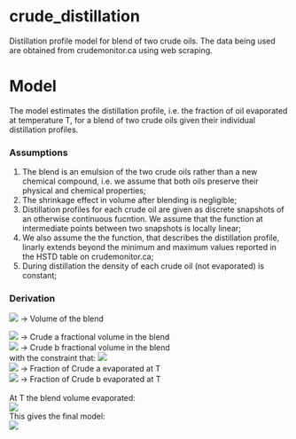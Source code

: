 # crude_distillation
Distillation profile model for blend of two crude oils. The data being used are obtained from crudemonitor.ca using web scraping.

# Model
The model estimates the distillation profile, i.e. the fraction of oil evaporated at temperature T, for a blend of two crude oils given their individual distillation profiles.

### Assumptions
1. The blend is an emulsion of the two crude oils rather than a new chemical compound, i.e. we assume that both oils preserve their physical and chemical properties;
2. The shrinkage effect in volume after blending is negligible;
3. Distillation profiles for each crude oil are given as discrete snapshots of an otherwise continuous fucntion. We assume that the function at intermediate points between two snapshots is locally linear;
4. We also assume the the function, that describes the distillation profile, linarly extends beyond the minimum and maximum values reported in the HSTD table on crudemonitor.ca;
5. During distillation the density of each crude oil (not evaporated) is constant;

### Derivation

<img src="https://render.githubusercontent.com/render/math?math=V">   -> Volume of the blend<br>

<img src="https://render.githubusercontent.com/render/math?math=f_{V,a}"> -> Crude a fractional volume in the blend<br>
<img src="https://render.githubusercontent.com/render/math?math=f_{V,b}"> -> Crude b fractional volume in the blend<br>
with the constraint that:
<img src="https://render.githubusercontent.com/render/math?math=f_{V,a}+f_{V,b} = 1">
<br>
<img src="https://render.githubusercontent.com/render/math?math=\alpha_a(T)"> -> Fraction of Crude a evaporated at T<br>
<img src="https://render.githubusercontent.com/render/math?math=\alpha_b(T)"> -> Fraction of Crude b evaporated at T<br>
<br>
At T the blend volume evaporated:<br>
    <img src="https://render.githubusercontent.com/render/math?math=V(T) = \left[\alpha_a(T)f_{V,a}+\alpha_b(T)(1-f_{V,a})\right]V"><br>
This gives the final model:<br>
    <img src="https://render.githubusercontent.com/render/math?math=\alpha(T) = \left[\alpha_a(T)f_{V,a}+\alpha_b(T)(1-f_{V,a})\right]">
